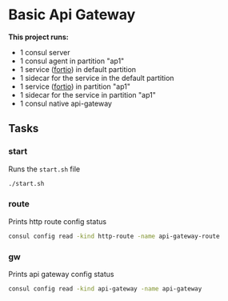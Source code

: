 # Basic Api Gateway

**This project runs:**

* 1 consul server
* 1 consul agent in partition "ap1"
* 1 service ([fortio](https://hub.docker.com/r/istio/fortio)) in default partition
* 1 sidecar for the service in the default partition
* 1 service ([fortio](https://hub.docker.com/r/istio/fortio)) in partition "ap1"
* 1 sidecar for the service in partition "ap1"
* 1 consul native api-gateway


## Tasks
### start
Runs the `start.sh` file
```sh
./start.sh
```


### route
Prints http route config status
```sh
consul config read -kind http-route -name api-gateway-route
```

### gw
Prints api gateway config status
```sh
consul config read -kind api-gateway -name api-gateway
```
